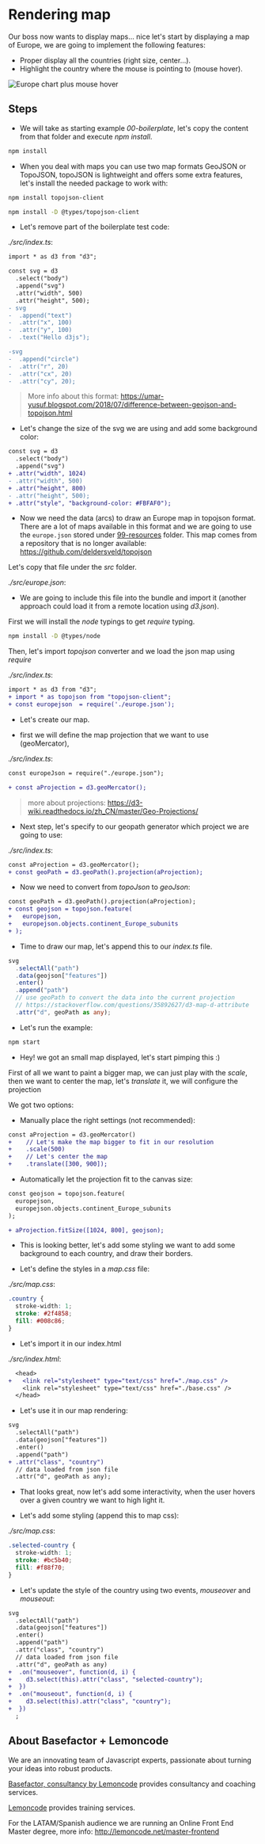 # Rendering map

Our boss now wants to display maps... nice let's start by displaying a map of Europe, we are going to implement the following
features:

- Proper display all the countries (right size, center...).
- Highlight the country where the mouse is pointing to (mouse hover).

![Europe chart plus mouse hover](./content/chart.gif)

<!-- Codesandbox: <https://codesandbox.io/s/headless-river-s7yj3> -->

## Steps

- We will take as starting example _00-boilerplate_, let's copy the content from that folder and execute _npm install_.

```bash
npm install
```

- When you deal with maps you can use two map formats GeoJSON or TopoJSON, topoJSON is lightweight and offers some extra
  features, let's install the needed package to work with:

```bash
npm install topojson-client
```

```bash
npm install -D @types/topojson-client
```

- Let's remove part of the boilerplate test code:

_./src/index.ts_:

```diff
import * as d3 from "d3";

const svg = d3
  .select("body")
  .append("svg")
  .attr("width", 500)
  .attr("height", 500);
- svg
-  .append("text")
-  .attr("x", 100)
-  .attr("y", 100)
-  .text("Hello d3js");

-svg
-  .append("circle")
-  .attr("r", 20)
-  .attr("cx", 20)
-  .attr("cy", 20);
```

> More info about this format: <https://umar-yusuf.blogspot.com/2018/07/difference-between-geojson-and-topojson.html>

- Let's change the size of the svg we are using and add some background color:

```diff
const svg = d3
  .select("body")
  .append("svg")
+ .attr("width", 1024)
- .attr("width", 500)
+ .attr("height", 800)
- .attr("height", 500);
+ .attr("style", "background-color: #FBFAF0");
```

- Now we need the data (arcs) to draw an Europe map in topojson format. There are a lot of maps available in this format and we are going to use the `europe.json` stored under [99-resources](../99-resources/) folder. This map comes from a repository that is no longer available: <https://github.com/deldersveld/topojson>

Let's copy that file under the _src_ folder.

_./src/europe.json_:

- We are going to include this file into the bundle and import it (another approach could load it from a remote location using _d3.json_).

First we will install the _node_ typings to get _require_ typing.

```bash
npm install -D @types/node
```

Then, let's import _topojson_ converter and we load the json map using _require_

_./src/index.ts_:

```diff
import * as d3 from "d3";
+ import * as topojson from "topojson-client";
+ const europejson  = require('./europe.json');
```

- Let's create our map.

- first we will define the map projection that we want to use (geoMercator),

_./src/index.ts_:

```diff
const europeJson = require("./europe.json");

+ const aProjection = d3.geoMercator();
```

> more about projections: <https://d3-wiki.readthedocs.io/zh_CN/master/Geo-Projections/>

- Next step, let's specify to our geopath generator which project we are going to use:

_./src/index.ts_:

```diff
const aProjection = d3.geoMercator();
+ const geoPath = d3.geoPath().projection(aProjection);
```

- Now we need to convert from _topoJson_ to _geoJson_:

```diff
const geoPath = d3.geoPath().projection(aProjection);
+ const geojson = topojson.feature(
+   europejson,
+   europejson.objects.continent_Europe_subunits
+ );
```

- Time to draw our map, let's append this to our _index.ts_ file.

```typescript
svg
  .selectAll("path")
  .data(geojson["features"])
  .enter()
  .append("path")
  // use geoPath to convert the data into the current projection
  // https://stackoverflow.com/questions/35892627/d3-map-d-attribute
  .attr("d", geoPath as any);
```

- Let's run the example:

```bash
npm start
```

- Hey! we got an small map displayed, let's start pimping this :)

First of all we want to paint a bigger map, we can just play with the _scale_,
then we want to center the map, let's _translate_ it, we will configure the projection

We got two options:

- Manually place the right settings (not recommended):

```diff
const aProjection = d3.geoMercator()
+    // Let's make the map bigger to fit in our resolution
+    .scale(500)
+    // Let's center the map
+    .translate([300, 900]);
```

- Automatically let the projection fit to the canvas size:

```diff
const geojson = topojson.feature(
  europejson,
  europejson.objects.continent_Europe_subunits
);

+ aProjection.fitSize([1024, 800], geojson);
```

- This is looking better, let's add some styling we want to add some background to each country, and draw their borders.

- Let's define the styles in a _map.css_ file:

_./src/map.css_:

```css
.country {
  stroke-width: 1;
  stroke: #2f4858;
  fill: #008c86;
}
```

- Let's import it in our index.html

_./src/index.html_:

```diff
  <head>
+   <link rel="stylesheet" type="text/css" href="./map.css" />
    <link rel="stylesheet" type="text/css" href="./base.css" />
  </head>
```

- Let's use it in our map rendering:

```diff
svg
  .selectAll("path")
  .data(geojson["features"])
  .enter()
  .append("path")
+ .attr("class", "country")
  // data loaded from json file
  .attr("d", geoPath as any);
```

- That looks great, now let's add some interactivity, when the user hovers over a given country we want to high light it.

- Let's add some styling (append this to map css):

_./src/map.css_:

```css
.selected-country {
  stroke-width: 1;
  stroke: #bc5b40;
  fill: #f88f70;
}
```

- Let's update the style of the country using two events, _mouseover_ and _mouseout_:

```diff
svg
  .selectAll("path")
  .data(geojson["features"])
  .enter()
  .append("path")
  .attr("class", "country")
  // data loaded from json file
  .attr("d", geoPath as any)
+  .on("mouseover", function(d, i) {
+    d3.select(this).attr("class", "selected-country");
+  })
+  .on("mouseout", function(d, i) {
+    d3.select(this).attr("class", "country");
+  })
  ;
```

## About Basefactor + Lemoncode

We are an innovating team of Javascript experts, passionate about turning your ideas into robust products.

[Basefactor, consultancy by Lemoncode](http://www.basefactor.com) provides consultancy and coaching services.

[Lemoncode](http://lemoncode.net/services/en/#en-home) provides training services.

For the LATAM/Spanish audience we are running an Online Front End Master degree, more info: <http://lemoncode.net/master-frontend>

